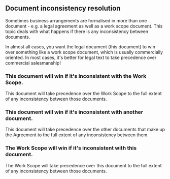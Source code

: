 ## Document inconsistency resolution

Sometimes business arrangements are formalised in more than one document - e.g. a legal agreement as well as a work scope document. This topic deals with what happens if there is any inconsistency between documents.

In almost all cases, you want the legal document (this document) to win over something like a work scope document, which is usually commercially oriented.  In most cases, it's better for legal text to take precedence over commercial salesmanship! 

### This document will win if it's inconsistent with the Work Scope.

This document will take precedence over the Work Scope to the full extent of any inconsistency between those documents.

### This document will win if it's inconsistent with another document.

This document will take precedence over the other documents that make up the Agreement to the full extent of any inconsistency between them.

### The Work Scope will win if it's inconsistent with this document.

The Work Scope will take precedence over this document to the full extent of any inconsistency between those documents.
